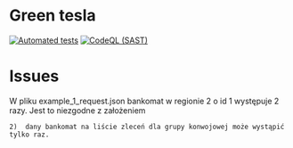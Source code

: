 # Green tesla

[![Automated tests](https://github.com/k0mat/greentesla/actions/workflows/gradle.yml/badge.svg)](https://github.com/k0mat/greentesla/actions/workflows/gradle.yml)
[![CodeQL (SAST)](https://github.com/k0mat/greentesla/actions/workflows/codeql.yml/badge.svg)](https://github.com/k0mat/greentesla/actions/workflows/codeql.yml)

# Issues

W pliku example_1_request.json bankomat w regionie 2 o id 1 występuje 2 razy. Jest to niezgodne z założeniem

```
2)	dany bankomat na liście zleceń dla grupy konwojowej może wystąpić tylko raz.
```